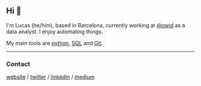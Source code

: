 ## Hi 👋
I'm Lucas (he/him), based in Barcelona, currently working at [@owid](github.com/owid) as a data analyst. I enjoy automating things.

<!--
<div>
<a href="" align="center">
  <img align="center" src="https://github-readme-stats.vercel.app/api?username=lucasrodes&count_private=true&show_icons=false&theme=vue" />
</a>
<a href="">
  <img align="center" src="https://github-readme-stats.vercel.app/api/top-langs/?username=rayhanyulanda&theme=vue&layout=compact" />
</a>
</div>
-->

My main tools are [python](python.org), [SQL](https://www.w3schools.com/sql/sql_intro.asp) and [Git](https://git-scm.com/).

---
### Contact
[website](https://lcsrg.me) / [twitter](https://www.twitter.com/lucasrodesg) / [linkedin](https://www.linkedin.com/in/lucasrodes) / [medium](https://medium.com/@lucasrg)

<!--
**lucasrodes/lucasrodes** is a ✨ _special_ ✨ repository because its `README.md` (this file) appears on your GitHub profile.

### Stats
<p align="left">
  <a href="https://github.com/lucasrodes">
    <img src="https://github-readme-stats.vercel.app/api?username=lucasrodes&count_private=true&show_icons=false&theme=vue&custom_title=Stats"/>
  </a>
</p>

<p align="left">
  <a href="https://github.com/rjsamra/github-readme-streak-stats">
    <img src="https://github-readme-streak-stats.herokuapp.com/?user=lucasrodes&theme=vue#version3"/>
  </a>
</p>


[![](https://views.whatilearened.today/views/github/lucasrodes/lucasrodes.svg)](http://github.com/lucasrodes/lucasrodes)


<a href="https://www.gnu.org/"><img alt="GNU" src='https://simpleicons.org/icons/gnu.svg' width='30'/></a>
<a href="https://www.linux.org/"><img alt="Linux" src='https://www.vectorlogo.zone/logos/linux/linux-icon.svg' width='30'/></a>
<a href="https://www.gnu.org/software/bash/"><img alt="GNU Bash" src='https://www.vectorlogo.zone/logos/gnu_bash/gnu_bash-icon.svg' width='30'/></a>
<a href="https://centos.org/"><img alt="CentOS" src='https://www.vectorlogo.zone/logos/centos/centos-icon.svg' width='30'/></a>
<a href="https://manjaro.org/"><img alt="Manjaro" src='https://upload.wikimedia.org/wikipedia/commons/thumb/3/3e/Manjaro-logo.svg/512px-Manjaro-logo.svg.png' width='30'/></a>
<a href="https://www.raspberrypi.org/"><img alt="Raspberry Pi" src='https://www.vectorlogo.zone/logos/raspberrypi/raspberrypi-icon.svg' width='30'/></a>
<a href="https://www.python.org/"><img alt="Python" src='https://www.vectorlogo.zone/logos/python/python-icon.svg' width='30'/></a>
<a href="https://scikit-learn.org"><img alt="Scikit-learn" src='https://upload.wikimedia.org/wikipedia/commons/0/05/Scikit_learn_logo_small.svg' width='30'/><a href="https://xgboost.ai/"><img alt="XGBoost" src='https://upload.wikimedia.org/wikipedia/commons/6/69/XGBoost_logo.png' width='30'/><a href="https://www.tensorflow.org/"><img alt="Tensorflow" src='https://www.vectorlogo.zone/logos/tensorflow/tensorflow-icon.svg' width='30'/></a>
<a href="https://www.keras.io/"><img alt="Keras" src='https://raw.githubusercontent.com/valohai/ml-logos/5127528b5baadb77a6ea4b999a47b4e86bf0f98b/keras.svg' width='30'/></a>
<a href="https://numpy.org/"><img alt="NumPy" src='https://www.vectorlogo.zone/logos/numpy/numpy-icon.svg' width='30'/></a>
<a href="https://pandas.pydata.org/"><img alt="Pandas" src='https://simpleicons.org/icons/pandas.svg' width='30'/></a>
<a href="https://en.wikipedia.org/wiki/JavaScript"><img alt="JavaScrip" src='https://upload.vectorlogo.zone/logos/javascript/images/239ec8a4-163e-4792-83b6-3f6d96911757.svg' width='30'/></a>
<a href="https://en.wikipedia.org/wiki/CSS"><img alt="CSS" src='https://raw.githubusercontent.com/manuelbieh/logo-file-icons/0791cbe1bce5d06034087bf70f6d45bb6635c20d/icons/css.svg' width='30'/></a>
<a href="https://en.wikipedia.org/wiki/HTML5/"><img alt="HTML" src='https://raw.githubusercontent.com/uditkumar489/Icon-pack/44e9bfd92c879c063dadb83851aef6b347ea0ce8/Social%20media/Die%20cut%20-%20transparent/svg/030-html-5.svg' width='30'/></a>
<a href="https://git-scm.com/"><img alt="Git" src='https://www.vectorlogo.zone/logos/git-scm/git-scm-icon.svg' width='30'/></a>
<a href="https://www.docker.com//"><img alt="Docker" src='https://www.vectorlogo.zone/logos/docker/docker-icon.svg' width='30'/></a>
<a href="https://travis-ci.org/"><img alt="Travis CI" src='https://www.vectorlogo.zone/logos/travis-ci/travis-ci-icon.svg' width='30'/></a>
<a href="https://codecov.io/"><img alt="Codecov" src='https://raw.githubusercontent.com/detain/svg-logos/780f25886640cef088af994181646db2f6b1a3f8/svg/codecov.svg' width='30'/></a>
<a href="https://slack.com/"><img alt="Slack" src='https://www.vectorlogo.zone/logos/slack/slack-icon.svg' width='30'/></a>
<a href="https://cloud.google.com/"><img alt="Google Cloud" src='https://www.vectorlogo.zone/logos/google_cloud/google_cloud-icon.svg' width='30'/></a>
<a href="https://www.latex-project.org"><img alt="LaTeX" src='https://simpleicons.org/icons/latex.svg' width='30'/></a>
<a href="https://www.nvidia.com/"><img alt="NVIDIA" src='https://www.vectorlogo.zone/logos/nvidia/nvidia-icon.svg' width='30'/></a>
<a href="https://jira.com"><img alt="Jira" src='https://www.vectorlogo.zone/logos/atlassian_jira/atlassian_jira-icon.svg' width='30'/></a>
<a href="https://trello.com/"><img alt="Trello" src='https://www.vectorlogo.zone/logos/trello/trello-icon.svg' width='30'/></a>
</a>
  
Here are some ideas to get you started:

- 🔭 I’m currently working on ...
- 🌱 I’m currently learning ...
- 👯 I’m looking to collaborate on ...
- 🤔 I’m looking for help with ...
- 💬 Ask me about ...
- 📫 How to reach me: ...
- 😄 Pronouns: ...
- ⚡ Fun fact: ...
-->
